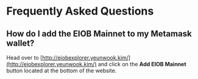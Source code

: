 # Frequently Asked Questions

## How do I add the EIOB Mainnet to my Metamask wallet?

Head over to [http://eiobexplorer.yeunwook.kim/](http://eiobexplorer.yeunwook.kim/) and click on the **Add EIOB Mainnet** button located at the bottom of the website.
